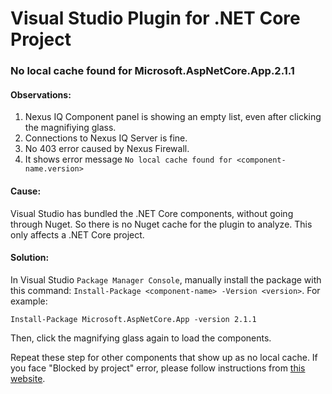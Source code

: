# Visual Studio Plugin for .NET Core Project

### No local cache found for Microsoft.AspNetCore.App.2.1.1

#### Observations:
1. Nexus IQ Component panel is showing an empty list, even after clicking the magnifiying glass.
2. Connections to Nexus IQ Server is fine.
3. No 403 error caused by Nexus Firewall.
3. It shows error message `No local cache found for <component-name.version>`

#### Cause:
Visual Studio has bundled the .NET Core components, without going through Nuget. So there is no Nuget cache for the plugin to analyze. This only affects a .NET Core project.

#### Solution:
In Visual Studio `Package Manager Console`, manually install the package with this command: `Install-Package <component-name> -Version <version>`. For example:

```
Install-Package Microsoft.AspNetCore.App -version 2.1.1
```
Then, click the magnifying glass again to load the components. 

Repeat these step for other components that show up as no local cache. If you face "Blocked by project" error, please follow instructions from [this website](https://newbedev.com/microsoft-aspnetcore-app-2-1-1-upgrade-blocked-by-project).

